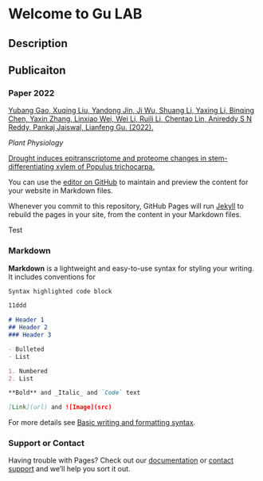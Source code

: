 # Welcome to Gu LAB

## **Description**

## **Publicaiton**

### **Paper 2022**

[Yubang Gao, Xuqing Liu, Yandong Jin, Ji Wu, Shuang Li, Yaxing Li, Binqing Chen, Yaxin Zhang, Linxiao Wei, Wei Li, Ruili Li, Chentao Lin, Anireddy S N Reddy, Pankaj Jaiswal, Lianfeng Gu. (2022).](https://academic.oup.com/plphys/advance-article-abstract/doi/10.1093/plphys/kiac272/6603714?redirectedFrom=fulltext)

_Plant Physiology_

[Drought induces epitranscriptome and proteome changes in stem-differentiating xylem of Populus trichocarpa.](https://doi.org/10.1093/plphys/kiac272)



You can use the [editor on GitHub](https://github.com/GuNano/NGS.github.io/edit/gh-pages/index.md) to maintain and preview the content for your website in Markdown files.

Whenever you commit to this repository, GitHub Pages will run [Jekyll](https://jekyllrb.com/) to rebuild the pages in your site, from the content in your Markdown files.

Test

### **Markdown**

**Markdown** is a lightweight and easy-to-use syntax for styling your writing. It includes conventions for

```markdown
Syntax highlighted code block

11ddd

# Header 1
## Header 2
### Header 3

- Bulleted
- List

1. Numbered
2. List

**Bold** and _Italic_ and `Code` text

[Link](url) and ![Image](src)
```

For more details see [Basic writing and formatting syntax](https://docs.github.com/en/github/writing-on-github/getting-started-with-writing-and-formatting-on-github/basic-writing-and-formatting-syntax).




### Support or Contact

Having trouble with Pages? Check out our [documentation](https://docs.github.com/categories/github-pages-basics/) or [contact support](https://support.github.com/contact) and we’ll help you sort it out.
